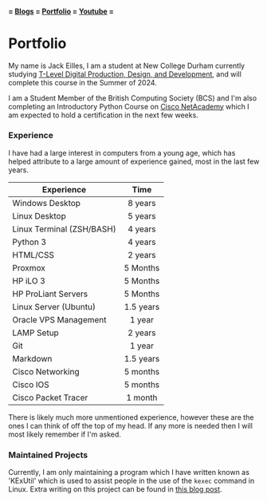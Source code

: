 #### = [Blogs](https://arykdev.wordpress.com) = [Portfolio](portfolio.md) = [Youtube](youtube.md) =

# Portfolio

My name is Jack Eilles, I am a student at New College Durham currently studying [T-Level Digital Production, Design, and Development](https://qualifications.pearson.com/en/qualifications/t-levels/digital-production-design-and-development.html), and will complete this course in the Summer of 2024.

I am a Student Member of the British Computing Society (BCS) and I'm also completing an Introductory Python Course on [Cisco NetAcademy](https://netacad.com "Cisco NetAcademy Website") which I am expected to hold a certification in the next few weeks.

### Experience

I have had a large interest in computers from a young age, which has helped attribute to a large amount of experience gained, most in the last few years.

| Experience                 |   Time    |
| -------------------------- | :-------: |
| Windows Desktop            | 8 years   |
| Linux Desktop              | 5 years   |
| Linux Terminal (ZSH/BASH)  | 4 years   |
| Python 3                   | 4 years   |
| HTML/CSS                   | 2 years   |
| Proxmox                    | 5 Months  |
| HP iLO 3                   | 5 Months  |
| HP ProLiant Servers        | 5 Months  |
| Linux Server (Ubuntu)      | 1.5 years |
| Oracle VPS Management      | 1 year    |
| LAMP Setup                 | 2 years   |
| Git                        | 1 year    |
| Markdown                   | 1.5 years |
| Cisco Networking           | 5 months  |
| Cisco IOS                  | 5 months  |
| Cisco Packet Tracer        | 1 month   |

There is likely much more unmentioned experience, however these are the ones I can think of off the top of my head.
If any more is needed then I will most likely remember if I'm asked.

### Maintained Projects

Currently, I am only maintaining a program which I have written known as 'KExUtil' which is used to assist people in the use of the `kexec` command in Linux.
Extra writing on this project can be found in [this blog post](https://arykdev.wordpress.com/2022/11/19/kexutil/ "KExUtil Blog Post on arykdev.wordpress.com").